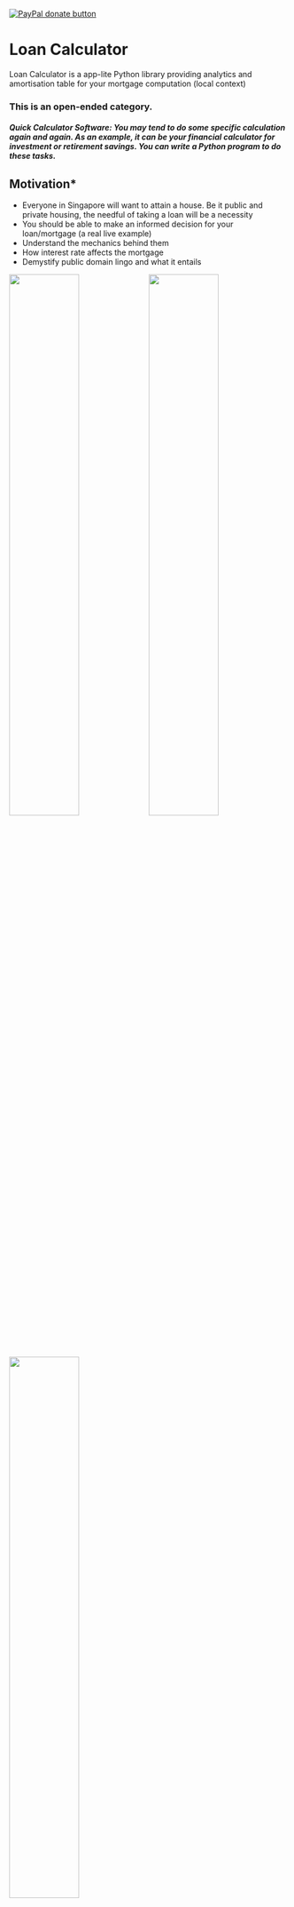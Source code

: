 [![PayPal donate button](https://img.shields.io/badge/Support-LoanCalculator-blue)](https://github.com/ang-jason/Loan-Calculator)
# Loan Calculator
Loan Calculator is a app-lite Python library providing analytics and amortisation table for your mortgage computation (local context)

### This is an open-ended category.

##### Quick Calculator Software: You may tend to do some specific calculation again and again. As an example, it can be your financial calculator for investment or retirement savings. You can write a Python program to do these tasks.


## Motivation*
- Everyone in Singapore will want to attain a house. Be it public and private housing, the needful of taking a loan will be a necessity
- You should be able to make an informed decision for your loan/mortgage (a real live example)
- Understand the mechanics behind them
- How interest rate affects the mortgage
- Demystify public domain lingo and what it entails

<img src="https://github.com/ang-jason/Loan-Calculator/blob/main/misc_docs/Capture3.PNG?raw=true" width="50%" height="50%"><img src="https://github.com/ang-jason/Loan-Calculator/blob/main/misc_docs/Capture4.PNG?raw=true" width="50%" height="50%"><img src="https://github.com/ang-jason/Loan-Calculator/blob/main/misc_docs/Capture2.PNG?raw=true" width="50%" height="50%">


## Introduction*
A mortgage entails paying your monthly payments (installments). The party that provides the loan can be a financial institution (ie. the Bank). This web application equips you with evaluative information in comparing each loan package offering in the market.

**To compute the monthly payments - it is a function (loan amount, interest rates, loan duration).**

<img src="https://i.imgur.com/YX9Gw1R.png" width="70%" height="70%">
(picture from https://www.wallstreetmojo.com/mortgage-formula/)

### Example

- **P** - Princpal, Loan amount `$440,248`
- **r** - Annual interest rate `1.39%pa`
- **n** - Number of payable periods (typical in months) (`30` years)

For a fixed interest rate (`1.39%`), the monthly payment will be fixed throughout the loan. If it is a variable rate, then your monthly payment will be recomputed every fixed date by the policy of the loan. In market convention, the rate is quoted in an annual basis, and since the payment period is in monthly terms, the monthly rate will be the annual rate is divided by 12. (ie `1.39%/12`).


Every month, the payment (`$1,496.26`) to the bank does not directly attribute to your outstanding loan.
A monthly payment consists of two components - Principal, **P** and Interest, **I**

Bank will like to take their benefit of providing you the loan - it is the interest. Computed by the previously agreed rate (ie. `1.39%/12`) of the outstanding loan. (`$509.95`)

The remaining amount will be used to pay your outstanding loan. (ie. Principal `$986.30`)

Your loan amount will left `$440,248 - $986.30 = $439,261.70`.

This happens in Month 1 of your loan. The following month, you pay the same payment of `$1,496.26` to the bank. 

Bank will take their benefits, the interest `$508.81` which is recomputed based on the outstanding loan balance `$439,261.70` using the same interest rate.

The principal amount ` $987.44` will be used to pay your outstanding loan. 

The outstanding loan balance will reduce to `$438,274.25`.

This will continue for the entire duration of the loan `30` years of `12*30=360` payments. The above setup the payment schedule or amortization  table for this web app.

If it is package terms (`1.39%`, `1.48%`, `2.3%`) or variable rates, the interest rate and its periods will differ, resulting in the monthly payments changing accordingly.


## Setup (on Linux)
1. Clone the repository from Github. On your terminal or Git Bash
2. Create Virtual Environment (MacOS/Linux): From the root folder, i.e. `Loan-Calculator`, create virtual environment called `virtenv`.
3. A folder called `virtenv` will be created. Now, activate the virtual environment.
4. Install the necessary packages for this library
5. Run flask to spin up the setup
```
git clone https://github.com/ang-jason/Loan-Calculator
cd Loan-Calculator
python -m venv virtenv
source virtenv/bin/activate
pip install -r requirements.txt
flask run
```

#### Dev Environment or Vocareum
Use `pwd` and `ls` to ensure that you see the `runflaskvoc.sh` in the current folder.
Make sure that the script is executable by running the following command.
```bash
chmod a+x ./runflaskvoc.sh
```
The above script is to change the file to be executable for all users, group and owner.

To run the script to spin up the setup, type the following.
```bash
./runflaskvoc.sh
```

The following will be displayed on screen:
```
   Use a production WSGI server instead.
 * Debug mode: off
 * Running on http://127.0.0.1:5000/ (Press CTRL+C to quit)
```
Once it is running, you can open another tab in your browser and type the following url: https://myserver.vocareum.com/.

To stop the web app type `CTRL+C`.

If you are using your own computer, make sure to change the flag voc=False in the following line inside `/app/__init__.py`.
```
# set voc=False if you run on local computer
application.wsgi_app = PrefixMiddleware(application.wsgi_app, voc=False)
```
[Setting up issues here](#Vocareum-Troubleshooting)
## Flask Website Usage
**1. Upon accessing the website, input the parameters of the loan.**

###### Example of a typcial loan offering:

>1.39%pa for period Year 0 and up to Year 1.  
1.48%pa for period up to Year 5 (Year 2 - Year 5)  
2.30%pa for period from Year 6 onwards

Loan amount `440248`
Annual interest rate `1.39,1.48,2.3`
Term Periods `1,5,6`
Loan Tenor `30`

###### *When there is single(fixed) interest rate, term period will be ignored. Different interest rate as well as Term periods are separated by single commas (no spaces), no need for decimals-denomination and percentage.*

![Loan Calculator](https://github.com/ang-jason/Loan-Calculator/blob/main/misc_docs/frontpage1.PNG?raw=true)

**2. Click Show Schedule**

![Loan Calculator](https://github.com/ang-jason/Loan-Calculator/blob/main/misc_docs/frontpage2.PNG?raw=true)


## Code Usage
The design of this library orginated from a single interest rate throughout the loan tenor and expanding further with features of different interest rates of associated loan periods. Output schedule is using pandas dataframe suitable for time series manipulation.

*Computation were generally done with minimum rounding. Recouncilation were performed to rounding of monthly payment as it illustrate billing to your two decimal places and the diference were negligence.*

### Initiation of Loan Schedule

```python
# Begin by importing the LoanSchedule class
# for single interest rate(fixed)
from loan_schedule import LoanSchedule

# Create a simple loan
# THE_LOANAMOUNT=440248
# THE_RATE=1.39
# THE_TENOR=30

# initialse the instance of LoanSchedule
fixed_rate = LoanSchedule(THE_LOANAMOUNT, THE_RATE, THE_TENOR)

# returns of loan schedule table of dataframe
# with headers 'StartBalance','Payment', 'Principal', 'Interest', 'EndBalance'
fixed_rate.show_schedule()

# returns info on the monthly installments of the loan ($1,496.26)
fixed_rate.monthly_payment_computed()


# for 'package type' interest rates & period terms
# distinction: this module is meant for multiple rates & terms
from loan_schedule_multiple import LoanScheduleMultiple

# typical package: 1.39%pa for period up to Year 1.
#                  1.48%pa for period up to Year 5 (Year 2 - Year 5)
#                  2.30%pa for period from Year 6 onwards (Year 5 - Year 6 onwards)
#                  
# THE_LOANAMOUNT=440248
# THE_RATE=[1.39,1.48,2.3]
# THE_TERM=[1,5,6]
# THE_TENOR=30


# initialse the instance of LoanScheduleMultiple
package_rate = LoanScheduleMultiple(THE_LOANAMOUNT, THE_RATE, THE_TERM, THE_TENOR)

# returns of loan schedule table of dataframe
# with headers 'StartBalance','Payment', 'Principal', 'Interest', 'EndBalance'
package_rate.show_schedule()

```

### Processing analytics
After generating the `show_schedule()` dataframe, we make use of `AnalyseSchedule` module to provide further analytics.

```python
# importing the class definition
from analyse_schedule import AnalyseSchedule

# loan schedule x into AnalyseSchedule class for further summary generation
summary = AnalyseSchedule(x)

# this function is for the summary of the loan
# returns total payments, principal, interest of the entire loan
total_payment, total_principal, total_interest = summary.total_ppi()

# this function is analysis of how much interst vs the principal amount
# returns ratio in percentage
ratio = summary.interest_to_principal()

# this function is analysis of how much payment vs the loan amount
# returns ratio in percentage
ratio = summary.payment_to_loan()

# this function is to return specific row (period_row) of the dataframe's schedule
# input based on months less 1 due to starting 0.
# e.g Year 2 = 2*12 = 24 -1 = 23th row
year2_row = summary.show_schedule_row(2*12-1)

# this function to return the quick view of monthly payment and the number of times the payments to be made
mthly_payments, mthly_period = summary.show_payments_brief()


# this function is to analytical table top summary of the loan
# returns the format should be as shown below (dictionary type)
# Your Table Top Summary of the Loan
# Total interest payable: XXX
# Total principal: XXX
# Total payable: XXX
#
# Total payments to loan ratio: XXX
# Associated monthly payments: XXX
#
# Principal Balance after Year 2: XXX
# Principal Balance after Year 3: XXX
# Principal Balance after Year 5: XXX
quick_summary = summary.loan_tabletop_brief()

# to return individual colums of list of yearly rows to pipe into chartjs
# provide graphical analytics using chartjs by pulling each data columns set
yearly_labels, data_col_names, data_sbalance, data_payment, \
 data_principal, data_interest = summary.show_yearly_brief()

```

## UML Diagram
#### Main Web App 
![Loan Calculator UML Diagram](https://github.com/ang-jason/Loan-Calculator/blob/main/misc_docs/uml_diagram1.PNG?raw=true)

#### Analytical Module
![Loan Calculator UML Diagram](https://github.com/ang-jason/Loan-Calculator/blob/main/misc_docs/uml_diagram2.PNG?raw=true)


## Under the hood
InterestRateMarket class was created with future flexible of market conventions. Some financial institutions may differ from the market convention.

*E.g if the interest rate is 1.39% pa. The monthly rate will be 1.39%/12(months).*

There is a possible that the computation could be divided by 360/365 (days) and multiple by calendar days in month or 30.

```python    
class InterestRateMarket:
    def __init__(self, given_annual_rate, year_length=12, month_length=0):
        self.given_annual_rate = given_annual_rate/100.0
        self.year_length = year_length
        self.month_length = month_length

```
Expanding on to the various available loan packages in the market, InterestRateMultiple class was created to accept multiple stepped interest rates and term periods.

```python    
class InterestRateMultiple(InterestRateMarket):
    def __init__(self, given_annual_rate_list, given_term_period_list):
        self.given_annual_rate_list = given_annual_rate_list
        self.given_term_period_list = given_term_period_list
        self.given_monthly_rate_list = given_annual_rate_list

```
## Unit testing
- [X] Loan
- [X] TotalPeriod
- [X] InterestRateMultiple


## Future Features or Improvements
- [ ] improve UI
- [ ] consideration of js implementation
- [ ] resolve corner cases
- [ ] add accordion for yearly row


## Notes
Reconciliation working excel file provided in `misc_docs`.

Code were written and clean up to meet PEP8 guide (using https://github.com/PyCQA/pycodestyle).

## References
https://blog.miguelgrinberg.com/post/the-flask-mega-tutorial-part-ii-templates
https://blog.miguelgrinberg.com/post/the-flask-mega-tutorial-part-iii-web-forms
https://stackoverflow.com/questions/14652325/python-dictionary-in-to-html-table/14656262
https://stackoverflow.com/questions/7975365/how-can-i-make-this-loop-with-jinja2
https://github.com/abulka/pynsource
https://www.moneysense.gov.sg/financial-tools/mortgage-calculator


## Vocareum Troubleshooting
```
You are using pip version 10.0.1, however version 21.2.4 is available.       
You should consider upgrading via the 'pip install --upgrade pip' command. 
```
Consider updating pip first before `pip install -r requirements.txt`

`pip install --upgrade pip`


#### Hyperlink within pages should be adjusted
```html    
<!-- use this instead of -->
href='index'
<!-- this (due to Vocareum) -->
href='/index'
```
